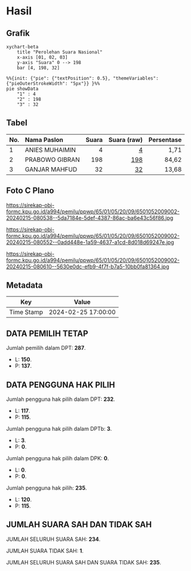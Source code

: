 # Hasil

## Grafik

```mermaid
xychart-beta
    title "Perolehan Suara Nasional"
    x-axis [01, 02, 03]
    y-axis "Suara" 0 --> 198
    bar [4, 198, 32]
```

```mermaid
%%{init: {"pie": {"textPosition": 0.5}, "themeVariables": {"pieOuterStrokeWidth": "5px"}} }%%
pie showData
    "1" : 4
    "2" : 198
    "3" : 32
```

## Tabel

| No. | Nama Paslon    | Suara | Suara (raw) | Persentase |
|:--- |:-------------- | -----:| -----------:| ----------:|
| 1   | ANIES MUHAIMIN | 4     | [4][p-1]    | 1,71       |
| 2   | PRABOWO GIBRAN | 198   | [198][p-2]  | 84,62      |
| 3   | GANJAR MAHFUD  | 32    | [32][p-3]   | 13,68      |


[p-1]: https://github.com/gigit-pemilu/pemilu-2024/blob/main/pilpres/hitung-suara/sub/65-kalimantan-utara/sub/01-bulungan/sub/05-tanjung-selor/sub/2009-tengkapak/sub/002-tps/sub/paslon-1.txt
[p-2]: https://github.com/gigit-pemilu/pemilu-2024/blob/main/pilpres/hitung-suara/sub/65-kalimantan-utara/sub/01-bulungan/sub/05-tanjung-selor/sub/2009-tengkapak/sub/002-tps/sub/paslon-2.txt
[p-3]: https://github.com/gigit-pemilu/pemilu-2024/blob/main/pilpres/hitung-suara/sub/65-kalimantan-utara/sub/01-bulungan/sub/05-tanjung-selor/sub/2009-tengkapak/sub/002-tps/sub/paslon-3.txt

## Foto C Plano

https://sirekap-obj-formc.kpu.go.id/a994/pemilu/ppwp/65/01/05/20/09/6501052009002-20240215-080538--5da7184e-5def-4387-86ac-ba6e43c56f86.jpg

https://sirekap-obj-formc.kpu.go.id/a994/pemilu/ppwp/65/01/05/20/09/6501052009002-20240215-080552--0add448e-1a59-4637-a1cd-8d018d69247e.jpg

https://sirekap-obj-formc.kpu.go.id/a994/pemilu/ppwp/65/01/05/20/09/6501052009002-20240215-080610--5630e0dc-efb9-4f7f-b7a5-10bb0fa81364.jpg


## Metadata

| Key        | Value               |
| ---------- | ------------------- |
| Time Stamp | 2024-02-25 17:00:00 |


## DATA PEMILIH TETAP

Jumlah pemilih dalam DPT: **287**.
 * L: **150**.
 * P: **137**.

## DATA PENGGUNA HAK PILIH

Jumlah pengguna hak pilih dalam DPT: **232**.
 * L: **117**.
 * P: **115**.

Jumlah pengguna hak pilih dalam DPTb: **3**.
 * L: **3**.
 * P: **0**.

Jumlah pengguna hak pilih dalam DPK: **0**.
 * L: **0**.
 * P: **0**.

Jumlah pengguna hak pilih: **235**.
 * L: **120**.
 * P: **115**.

## JUMLAH SUARA SAH DAN TIDAK SAH

JUMLAH SELURUH SUARA SAH: **234**.

JUMLAH SUARA TIDAK SAH: **1**.

JUMLAH SELURUH SUARA SAH DAN SUARA TIDAK SAH: **235**.


